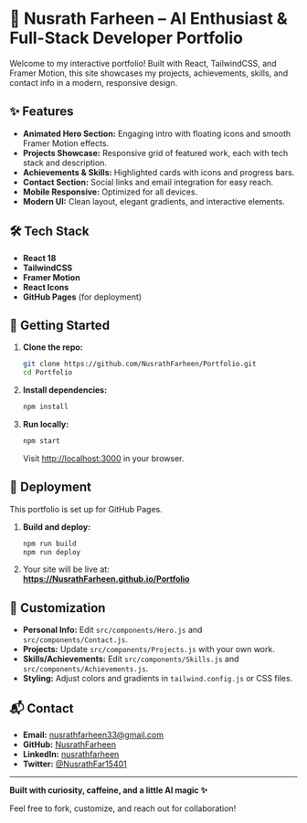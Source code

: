 # 🚀 Nusrath Farheen – AI Enthusiast & Full-Stack Developer Portfolio

Welcome to my interactive portfolio! Built with React, TailwindCSS, and Framer Motion, this site showcases my projects, achievements, skills, and contact info in a modern, responsive design.

## ✨ Features

- **Animated Hero Section:** Engaging intro with floating icons and smooth Framer Motion effects.
- **Projects Showcase:** Responsive grid of featured work, each with tech stack and description.
- **Achievements & Skills:** Highlighted cards with icons and progress bars.
- **Contact Section:** Social links and email integration for easy reach.
- **Mobile Responsive:** Optimized for all devices.
- **Modern UI:** Clean layout, elegant gradients, and interactive elements.

## 🛠️ Tech Stack

- **React 18**
- **TailwindCSS**
- **Framer Motion**
- **React Icons**
- **GitHub Pages** (for deployment)

## 🚦 Getting Started

1. **Clone the repo:**
   ```bash
   git clone https://github.com/NusrathFarheen/Portfolio.git
   cd Portfolio
   ```

2. **Install dependencies:**
   ```bash
   npm install
   ```

3. **Run locally:**
   ```bash
   npm start
   ```
   Visit [http://localhost:3000](http://localhost:3000) in your browser.

## 🚀 Deployment

This portfolio is set up for GitHub Pages.

1. **Build and deploy:**
   ```bash
   npm run build
   npm run deploy
   ```
2. Your site will be live at:  
   **https://NusrathFarheen.github.io/Portfolio**

## 📝 Customization

- **Personal Info:** Edit `src/components/Hero.js` and `src/components/Contact.js`.
- **Projects:** Update `src/components/Projects.js` with your own work.
- **Skills/Achievements:** Edit `src/components/Skills.js` and `src/components/Achievements.js`.
- **Styling:** Adjust colors and gradients in `tailwind.config.js` or CSS files.

## 📬 Contact

- **Email:** nusrathfarheen33@gmail.com
- **GitHub:** [NusrathFarheen](https://github.com/NusrathFarheen)
- **LinkedIn:** [nusrathfarheen](https://www.linkedin.com/in/nusrathfarheen)
- **Twitter:** [@NusrathFar15401](https://x.com/NusrathFar15401)

---

**Built with curiosity, caffeine, and a little AI magic ✨**

Feel free to fork, customize, and reach out for collaboration!
